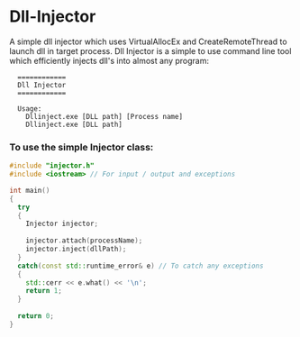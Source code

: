 # Dll-Injector

A simple dll injector which uses VirtualAllocEx and CreateRemoteThread to launch dll in target process. Dll Injector is a simple to use command line tool which efficiently injects dll's into almost any program:

```
  ============
  Dll Injector
  ============

  Usage:
    Dllinject.exe [DLL path] [Process name]
    Dllinject.exe [DLL path]
```

### To use the simple Injector class:
   
``` cpp
#include "injector.h"
#include <iostream> // For input / output and exceptions

int main()
{
  try 
  {
    Injector injector;
    
    injector.attach(processName);
    injector.inject(dllPath);
  }
  catch(const std::runtime_error& e) // To catch any exceptions
  {
    std::cerr << e.what() << '\n';
    return 1;
  }
  
  return 0;
}
```
